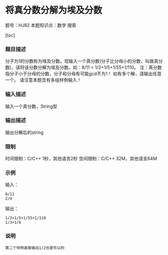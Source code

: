# 将真分数分解为埃及分数

题号：HJ82
本题知识点：数学 搜索

[toc]

### 题目描述

分子为1的分数称为埃及分数。现输入一个真分数(分子比分母小的分数，叫做真分数)，请将该分数分解为埃及分数。如：8/11 = 1/2+1/5+1/55+1/110。
注：真分数指分子小于分母的分数，分子和分母有可能gcd不为1！
如有多个解，请输出任意一个。
请注意本题含有多组样例输入！

### 输入描述

输入一个真分数，String型

### 输出描述

输出分解后的string

### 限制
时间限制：C/C++ 1秒，其他语言2秒 
空间限制：C/C++ 32M，其他语言64M

### 示例

输入：
```
8/11
2/4
```

输出：
```
1/2+1/5+1/55+1/110
1/3+1/6
```

### 说明

```
第二个样例直接输出1/2也是可以的
```